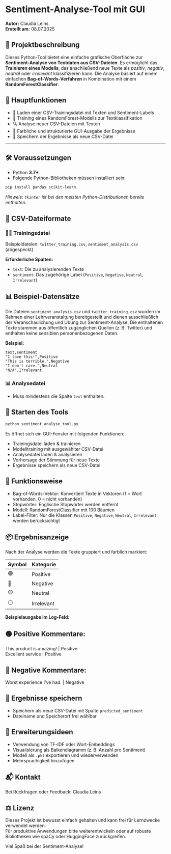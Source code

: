 
# Sentiment-Analyse-Tool mit GUI

**Autor:** Claudia Leins  
**Erstellt am:** 08.07.2025

## 📝 Projektbeschreibung

Dieses Python-Tool bietet eine einfache grafische Oberfläche zur **Sentiment-Analyse von Textdaten aus CSV-Dateien**. Es ermöglicht das **Trainieren eines Modells**, das anschließend neue Texte als _positiv_, _negativ_, _neutral_ oder _irrelevant_ klassifizieren kann. Die Analyse basiert auf einem einfachen **Bag-of-Words-Verfahren** in Kombination mit einem **RandomForestClassifier**.

## 🎯 Hauptfunktionen

- 📂 Laden einer CSV-Trainingsdatei mit Texten und Sentiment-Labels  
- 🤖 Training eines RandomForest-Modells zur Textklassifikation  
- 🔍 Analyse neuer CSV-Dateien mit Texten  
- 🎨 Farbliche und strukturierte GUI-Ausgabe der Ergebnisse  
- 💾 Speichern der Ergebnisse als neue CSV-Datei  

---

## 🛠️ Voraussetzungen

- Python **3.7+**
- Folgende Python-Bibliotheken müssen installiert sein:

```bash
pip install pandas scikit-learn
```

_Hinweis: `tkinter` ist bei den meisten Python-Distributionen bereits enthalten._

## 📁 CSV-Dateiformate

### 🏋️‍♀️ Trainingsdatei

Beispieldateien: `twitter_training.csv`, `sentiment_analysis.csv` (abgespeckt)

**Erforderliche Spalten:**
- `text`: Die zu analysierenden Texte
- `sentiment`: Das zugehörige Label (`Positive`, `Negative`, `Neutral`, `Irrelevant`)

## 📊 Beispiel-Datensätze

Die Dateien `sentiment_analysis.csv` und `twitter_training.csv` wurden im Rahmen einer Lehrveranstaltung bereitgestellt und dienen ausschließlich der Veranschaulichung und Übung zur Sentiment-Analyse. Die enthaltenen Texte stammen aus öffentlich zugänglichen Quellen (z. B. Twitter) und enthalten keine sensiblen personenbezogenen Daten.

**Beispiel:**
```
text,sentiment
"I love this!",Positive
"This is terrible.",Negative
"I don't care.",Neutral
"N/A",Irrelevant
```

### 📊 Analysedatei

- Muss mindestens die Spalte `text` enthalten.

## 🚀 Starten des Tools

```bash
python sentiment_analyse_tool.py
```

Es öffnet sich ein GUI-Fenster mit folgenden Funktionen:

- Trainingsdatei laden & trainieren  
- Modelltraining mit ausgewählter CSV-Datei  
- Analysedatei laden & analysieren  
- Vorhersage der Stimmung für neue Texte  
- Ergebnisse speichern als neue CSV-Datei  

## 🧠 Funktionsweise

- Bag-of-Words-Vektor: Konvertiert Texte in Vektoren (1 = Wort vorhanden, 0 = nicht vorhanden)  
- Stopwörter: Englische Stopwörter werden entfernt  
- Modell: RandomForestClassifier mit 100 Bäumen  
- Label-Filter: Nur die Klassen `Positive`, `Negative`, `Neutral`, `Irrelevant` werden berücksichtigt  

## 📦 Ergebnisanzeige

Nach der Analyse werden die Texte gruppiert und farblich markiert:

| Symbol | Kategorie  |
|--------|------------|
| 🟢     | Positive   |
| 🔴     | Negative   |
| 🟡     | Neutral    |
| ⚪     | Irrelevant |

**Beispielausgabe im Log-Feld:**

🟢 Positive Kommentare:
-------------------------------------------------------------  
This product is amazing!                          | Positive  
Excellent service                                 | Positive  

🔴 Negative Kommentare:
-------------------------------------------------------------  
Worst experience I've had.                        | Negative  

## 💾 Ergebnisse speichern

- Speichern als neue CSV-Datei mit Spalte `predicted_sentiment`  
- Dateiname und Speicherort frei wählbar  

## 🧩 Erweiterungsideen

- Verwendung von TF-IDF oder Wort-Embeddings  
- Visualisierung als Balkendiagramm (z. B. Anzahl pro Sentiment)  
- Modell als `.pkl` exportieren und wiederverwenden  
- Mehrsprachigkeit hinzufügen  

## 📬 Kontakt

Bei Rückfragen oder Feedback: Claudia Leins

## ⚖️ Lizenz

Dieses Projekt ist bewusst einfach gehalten und kann frei für Lernzwecke verwendet werden.  
Für produktive Anwendungen bitte weiterentwickeln oder auf robuste Bibliotheken wie spaCy oder HuggingFace zurückgreifen.

Viel Spaß bei der Sentiment-Analyse!
